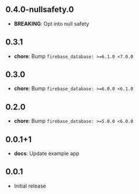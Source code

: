## 0.4.0-nullsafety.0

* **BREAKING**: Opt into null safety

## 0.3.1

* **chore**: Bump `firebase_database: >=6.1.0 <7.0.0`

## 0.3.0

* **chore**: Bump `firebase_database: >=6.0.0 <6.1.0`

## 0.2.0

* **chore**: Bump `firebase_database: >=5.0.0 <6.0.0`

## 0.0.1+1

* **docs**: Update example app

## 0.0.1

* Initial release
